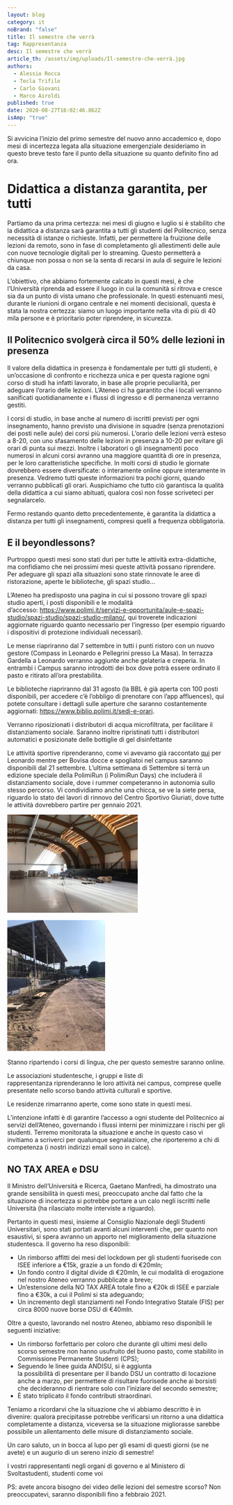 ```yaml
---
layout: blog
category: it
noBrand: "false"
title: Il semestre che verrà
tag: Rappresentanza
desc: Il semestre che verrà
article_th: /assets/img/uploads/Il-semestre-che-verrà.jpg
authors:
  - Alessio Rocca
  - Tecla Trifilo
  - Carlo Giovani
  - Marco Airoldi
published: true
date: 2020-08-27T16:02:46.862Z
isAmp: "true"
---
```

Si avvicina l’inizio del primo semestre del nuovo anno accademico e, dopo mesi di incertezza legata alla situazione emergenziale desideriamo in questo breve testo fare il punto della situazione su quanto definito fino ad ora.

# Didattica a distanza garantita, per tutti

Partiamo da una prima certezza: nei mesi di giugno e luglio si è stabilito che la didattica a distanza sarà garantita a tutti gli studenti del Politecnico, senza necessità di istanze o richieste. Infatti, per permettere la fruizione delle lezioni da remoto, sono in fase di completamento gli allestimenti delle aule con nuove tecnologie digitali per lo streaming. Questo permetterà a chiunque non possa o non se la senta di recarsi in aula di seguire le lezioni da casa.

L’obiettivo, che abbiamo fortemente calcato in questi mesi, è che l’Università riprenda ad essere il luogo in cui la comunità si ritrova e cresce sia da un punto di vista umano che professionale. In questi estenuanti mesi, durante le riunioni di organo centrale e nei momenti decisionali, questa è stata la nostra certezza: siamo un luogo importante nella vita di più di 40 mila persone e è prioritario poter riprendere, in sicurezza.

## Il Politecnico svolgerà circa il 50% delle lezioni in presenza

Il valore della didattica in presenza è fondamentale per tutti gli studenti, è un’occasione di confronto e ricchezza unica e per questa ragione ogni corso di studi ha infatti lavorato, in base alle proprie peculiarità, per adeguare l’orario delle lezioni. L’Ateneo ci ha garantito che i locali verranno sanificati quotidianamente e i flussi di ingresso e di permanenza verranno gestiti.

I corsi di studio, in base anche al numero di iscritti previsti per ogni insegnamento, hanno previsto una divisione in squadre (senza prenotazioni dei posti nelle aule) dei corsi più numerosi. L’orario delle lezioni verrà esteso a 8-20, con uno sfasamento delle lezioni in presenza a 10-20 per evitare gli orari di punta sui mezzi. Inoltre i laboratori o gli insegnamenti poco numerosi in alcuni corsi avranno una maggiore quantità di ore in presenza, per le loro caratteristiche specifiche. In molti corsi di studio le giornate dovrebbero essere diversificate: o interamente online oppure interamente in presenza. Vedremo tutti queste informazioni tra pochi giorni, quando verranno pubblicati gli orari. Auspichiamo che tutto ciò garantisca la qualità della didattica a cui siamo abituati, qualora così non fosse scriveteci per segnalarcelo.

Fermo restando quanto detto precedentemente, è garantita la didattica a distanza per tutti gli insegnamenti, compresi quelli a frequenza obbligatoria.

## E il beyondlessons?

Purtroppo questi mesi sono stati duri per tutte le attività extra-didattiche, ma confidiamo che nei prossimi mesi queste attività possano riprendere. Per adeguare gli spazi alla situazioni sono state rinnovate le aree di ristorazione, aperte le biblioteche, gli spazi studio…

L’Ateneo ha predisposto una pagina in cui si possono trovare gli spazi studio aperti, i posti disponibili e le modalità d’accesso: <https://www.polimi.it/servizi-e-opportunita/aule-e-spazi-studio/spazi-studio/spazi-studio-milano/>, qui troverete indicazioni aggiornate riguardo quanto necessario per l’ingresso (per esempio riguardo i dispositivi di protezione individuali necessari).

Le mense riapriranno dal 7 settembre in tutti i punti ristoro con un nuovo gestore (Compass in Leonardo e Pellegrini presso La Masa). In terrazza Gardella a Leonardo verranno aggiunte anche gelateria e creperia. In entrambi i Campus saranno introdotti dei box dove potrà essere ordinato il pasto e ritirato all’ora prestabilita.

Le biblioteche riapriranno dal 31 agosto (la BBL è già aperta con 100 posti disponibili, per accedere c’è l’obbligo di prenotare con l’app affluences), qui potete consultare i dettagli sulle aperture che saranno costantemente aggiornati: <https://www.biblio.polimi.it/sedi-e-orari>.

Verranno riposizionati i distributori di acqua microfiltrata, per facilitare il distanziamento sociale. Saranno inoltre ripristinati tutti i distributori automatici e posizionate delle bottiglie di gel disinfettante

Le attività sportive riprenderanno, come vi avevamo già raccontato [qui](https://svoltastudenti.it/it/centro-sportivo-giuriati-polimi-sport/) per Leonardo mentre per Bovisa docce e spogliatoi nel campus saranno disponibili dal 21 settembre. L’ultima settimana di Settembre si terrà un edizione speciale della PolimiRun (i PolimiRun Days) che includerà il distanziamento sociale, dove i rummer competeranno in autonomia sullo stesso percorso. Vi condividiamo anche una chicca, se ve la siete persa, riguardo lo stato dei lavori di rinnovo del Centro Sportivo Giuriati, dove tutte le attività dovrebbero partire per gennaio 2021.

![](/assets/img/uploads/118349909_3320279744697393_3491887774344523427_o-300x225.jpg)

![](/assets/img/uploads/118391410_3320279748030726_6241186735463805075_o-225x300.jpg)

Stanno ripartendo i corsi di lingua, che per questo semestre saranno online.

Le associazioni studentesche, i gruppi e liste di rappresentanza riprenderanno le loro attività nei campus, comprese quelle presentate nello scorso bando attività culturali e sportive.

Le residenze rimarranno aperte, come sono state in questi mesi.

L’intenzione infatti è di garantire l’accesso a ogni studente del Politecnico ai servizi dell’Ateneo, governando i flussi interni per minimizzare i rischi per gli studenti. Terremo monitorata la situazione e anche in questo caso vi invitiamo a scriverci per qualunque segnalazione, che riporteremo a chi di competenza (i nostri indirizzi email sono in calce).

## NO TAX AREA e DSU

Il Ministro dell’Università e Ricerca, Gaetano Manfredi, ha dimostrato una grande sensibilità in questi mesi, preoccupato anche dal fatto che la situazione di incertezza si potrebbe portare a un calo negli iscritti nelle Università (ha rilasciato molte interviste a riguardo).

Pertanto in questi mesi, insieme al Consiglio Nazionale degli Studenti Universitari, sono stati portati avanti alcuni interventi che, per quanto non esaustivi, si spera avranno un apporto nel miglioramento della situazione studentesca. Il governo ha reso disponibili:

* Un rimborso affitti dei mesi del lockdown per gli studenti fuorisede con ISEE inferiore a €15k, grazie a un fondo di €20mln;
* Un fondo contro il digital divide di €20mln, le cui modalità di erogazione nel nostro Ateneo verranno pubblicate a breve;
* Un’estensione della NO TAX AREA totale fino a €20k di ISEE e parziale fino a €30k, a cui il Polimi si sta adeguando;
* Un incremento degli stanziamenti nel Fondo Integrativo Statale (FIS) per circa 8000 nuove borse DSU di €40mln.

Oltre a questo, lavorando nel nostro Ateneo, abbiamo reso disponibili le seguenti iniziative:

* Un rimborso forfettario per coloro che durante gli ultimi mesi dello scorso semestre non hanno usufruito del buono pasto, come stabilito in Commissione Permanente Studenti (CPS);
* Seguendo le linee guida ANDISU, si è aggiunta la possibilità di presentare per il bando DSU un contratto di locazione anche a marzo, per permettere di risultare fuorisede anche ai borsisti che decideranno di rientrare solo con l’iniziare del secondo semestre;
* È stato triplicato il fondo contributi straordinari.

Teniamo a ricordarvi che la situazione che vi abbiamo descritto è in divenire: qualora precipitasse potrebbe verificarsi un ritorno a una didattica completamente a distanza, viceversa se la situazione migliorasse sarebbe possibile un allentamento delle misure di distanziamento sociale.

Un caro saluto, un in bocca al lupo per gli esami di questi giorni (se ne avete) e un augurio di un sereno inizio di semestre!

I vostri rappresentanti negli organi di governo e al Ministero di Svoltastudenti, studenti come voi

PS: avete ancora bisogno dei video delle lezioni del semestre scorso? Non preoccupatevi, saranno disponibili fino a febbraio 2021.